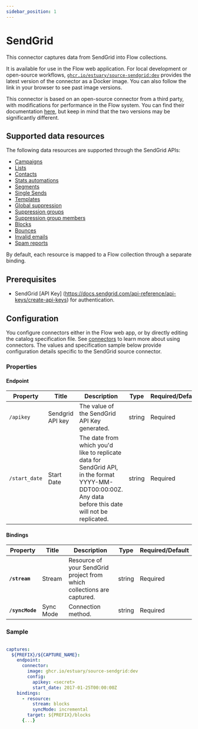 ```yaml
---
sidebar_position: 1
---
```

# SendGrid

This connector captures data from SendGrid into Flow collections.

It is available for use in the Flow web application. For local development or open-source workflows, [`ghcr.io/estuary/source-sendgrid:dev`](https://ghcr.io/estuary/source-sendgrid:dev) provides the latest version of the connector as a Docker image. You can also follow the link in your browser to see past image versions.

This connector is based on an open-source connector from a third party, with modifications for performance in the Flow system.
You can find their documentation [here](https://docs.airbyte.com/integrations/sources/sendgrid/),
but keep in mind that the two versions may be significantly different.

## Supported data resources

The following data resources are supported through the SendGrid APIs:

* [Campaigns](https://docs.sendgrid.com/api-reference/campaigns-api/retrieve-all-campaigns)
* [Lists](https://docs.sendgrid.com/api-reference/lists/get-all-lists)
* [Contacts](https://docs.sendgrid.com/api-reference/contacts/export-contacts)
* [Stats automations](https://docs.sendgrid.com/api-reference/marketing-campaign-stats/get-all-automation-stats)
* [Segments](https://docs.sendgrid.com/api-reference/segmenting-contacts/get-list-of-segments)
* [Single Sends](https://docs.sendgrid.com/api-reference/marketing-campaign-stats/get-all-single-sends-stats)
* [Templates](https://docs.sendgrid.com/api-reference/transactional-templates/retrieve-paged-transactional-templates)
* [Global suppression](https://docs.sendgrid.com/api-reference/suppressions-global-suppressions/retrieve-all-global-suppressions)
* [Suppression groups](https://docs.sendgrid.com/api-reference/suppressions-unsubscribe-groups/retrieve-all-suppression-groups-associated-with-the-user)
* [Suppression group members](https://docs.sendgrid.com/api-reference/suppressions-suppressions/retrieve-all-suppressions)
* [Blocks](https://docs.sendgrid.com/api-reference/blocks-api/retrieve-all-blocks)
* [Bounces](https://docs.sendgrid.com/api-reference/bounces-api/retrieve-all-bounces)
* [Invalid emails](https://docs.sendgrid.com/api-reference/invalid-e-mails-api/retrieve-all-invalid-emails)
* [Spam reports](https://docs.sendgrid.com/api-reference/spam-reports-api/retrieve-all-spam-reports)

By default, each resource is mapped to a Flow collection through a separate binding.

## Prerequisites

* SendGrid [API Key] (https://docs.sendgrid.com/api-reference/api-keys/create-api-keys) for authentication.

## Configuration

You configure connectors either in the Flow web app, or by directly editing the catalog specification file.
See [connectors](../../../concepts/connectors.md#using-connectors) to learn more about using connectors. The values and specification sample below provide configuration details specific to the SendGrid source connector.

### Properties

#### Endpoint

| Property | Title | Description | Type | Required/Default |
|---|---|---|---|---|
| `/apikey` | Sendgrid API key | The value of the SendGrid API Key generated. | string | Required |
| `/start_date` | Start Date | The date from which you'd like to replicate data for SendGrid API, in the format YYYY-MM-DDT00:00:00Z. Any data before this date will not be replicated. | string | Required |

#### Bindings

| Property | Title | Description | Type | Required/Default |
|---|---|---|---|---|
| **`/stream`** | Stream | Resource of your SendGrid project from which collections are captured. | string | Required |
| **`/syncMode`** | Sync Mode | Connection method. | string | Required |

### Sample

```yaml

captures:
  ${PREFIX}/${CAPTURE_NAME}:
    endpoint:
      connector:
        image: ghcr.io/estuary/source-sendgrid:dev
        config:
          apikey: <secret>
          start_date: 2017-01-25T00:00:00Z
    bindings:
      - resource:
          stream: blocks
          syncMode: incremental
        target: ${PREFIX}/blocks
      {...}
```
